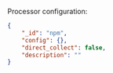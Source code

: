 Processor configuration:
```json
{
    "_id": "npm",
    "config": {},
    "direct_collect": false,
    "description": ""
}
```
